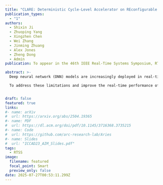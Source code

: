 ```yaml
---
title: "CLARE: Deterministic Cycle-Level Accelerator on REconfigurable platforms in DNN-Enabled Real-Time Safety-Critical Systems(🔥📣New Paper & Project🔥📣! )"
publication_types:
  - "1"
authors:
  - Shixin Ji 
  - Zhuoping Yang
  - Xingzhen Chen
  - Wei Zhang
  - Jinming Zhuang
  - Alex Jones
  - Zheng Dong
  - Admin
publication: To appear in the 46th IEEE Real-Time Systems Symposium, RTSS 2025, December 2–5, 2025, Boston, MA, USA. Full Paper Accepted!  

abstract: >-
  Deep neural network (DNN) models are increasingly deployed in real-time, safety-critical systems such as autonomous vehicles, driving the need for specialized AI accelerators. How- ever, most existing accelerators support only non-preemptive execution or limited preemptive scheduling at the coarse granu- larity of DNN layers. This restriction leads to frequent priority inversion due to the scarcity of preemption points, resulting in unpredictable execution behavior and, ultimately, system failure. 

  To address these limitations and improve the real-time performance of AI accelerators, we propose CLARERT, a novel accelerator architecture that supports fine-grained, intra-layer flexible preemptive scheduling with cycle-level determinism. CLARERT incorporates an on-chip Earliest Deadline First (EDF) scheduler to reduce both scheduling latency and variance, along with a customized dataflow design that enables intra-layer preemption points (PPs) while minimizing the overhead associated with preemption. Leveraging the limited preemptive task model, we perform a comprehensive predictability analysis of CLARERT, enabling formal schedulability analysis and optimized placement of preemption points within the constraints of limited preemptive scheduling. We implement CLARERT on the AMD ACAP VCK190 reconfigurable platform. Experimental results show that CLARERT outperforms state-of-the-art designs using non-preemptive and layerwise-preemptive dataflows, with less than 5% overhead in worst-case execution time (WCET) and only 6% additional resource utilization.


draft: false
featured: true
links:
#- name: arXiv
#  url: https://arxiv.org/abs/2504.19365
#- name: PDF
#  url: https://dl.acm.org/doi/pdf/10.1145/3716368.3735215 
#- name: Code
#  url: https://github.com/arc-research-lab/Aries
#- name: Slides
#  url: "ICCAD23_AIM_Slides.pdf"
tags:
  - RTSS 
image:
  filename: featured
  focal_point: Smart
  preview_only: false
date: 2025-07-27T00:53:11.299Z
---
```

